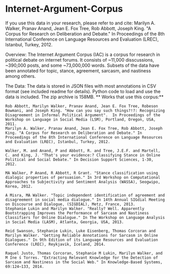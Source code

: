 # Internet-Argument-Corpus


If you use this data in your research, please refer to and cite: Marilyn A. Walker, Pranav Anand, Jean E. Fox Tree, Rob Abbott, Joseph King. "A Corpus for Research on Deliberation and Debate." In Proceedings of the 8th International Conference on Language Resources and Evaluation (LREC), Istanbul, Turkey, 2012.

Overview: The Internet Argument Corpus (IAC) is a corpus for research in political debate on internet forums. It consists of ~11,000 disscussions, ~390,000 posts, and some ~73,000,000 words. Subsets of the data have been annotated for topic, stance, agreement, sarcasm, and nastiness among others.

The Data: The data is stored in JSON files with most annotations in CSV format (see included readme for details). Python code to load and use the data is included. The zip archive is 158MB.
**
Works that use this corpus:**

    Rob Abbott, Marilyn Walker, Pranav Anand, Jean E. Fox Tree, Robeson Bowmani, and Joseph King. "How can you say such things?!?: Recognizing Disagreement in Informal Political Argument".  In Proceedings of the Workshop on Language in Social Media (LSM), Portland, Oregon, USA, 2011.
    Marilyn A. Walker, Pranav Anand, Jean E. Fox Tree, Rob Abbott, Joseph King. "A Corpus for Research on Deliberation and Debate." In Proceedings of the 8th International Conference on Language Resources and Evaluation (LREC), Istanbul, Turkey, 2012.

    Walker, M. and Anand, P and Abbott, R. and Tree, J.E.F. and Martell, C. and King, J. "That's your evidence:? Classifying Stance in Online Political and Social Debate." In Decision Support Sciences, 1-30, 2012.

    MA Walker, P Anand, R Abbott, R Grant. "Stance classification using dialogic properties of persuasion." In 3rd Workshop on Computational Approaches to Subjectivity and Sentiment Analysis (WASSA), Seogwipo,  Korea, 2012.

    A Misra, MA Walker. "Topic independent identification of agreement and disagreement in social media dialogue." In 14th Annual SIGdial Meeting on Discourse and Dialogue, (SIGDIAL), Metz, France, 2013.
    Stephanie Lukin and Marilyn Walker. "Really? Well. Apparently Bootstrapping Improves the Performance of Sarcasm and Nastiness Classifiers for Online Dialogue." In The Workshop on Language Analysis in Social Media (LASM), Atlanta, Georgia, USA, 2013.

    Reid Swanson, Stephanie Lukin, Luke Eisenberg, Thomas Corcoran and Marilyn Walker. "Getting Reliable Annotations for Sarcasm in Online Dialogues." In 9th Edition of its Language Resources and Evaluation Conference (LREC), Reykjavik, Iceland, 2014.

    Raquel Justo, Thomas Corcoran, Stephanie M Lukin, Marilyn Walker, and M Ine ́s Torres. "Extracting Relevant Knowledge for the Detection of Sarcasm and Nastiness in the Social Web." In Knowledge-Based Systems, 69:124–133, 2014.
